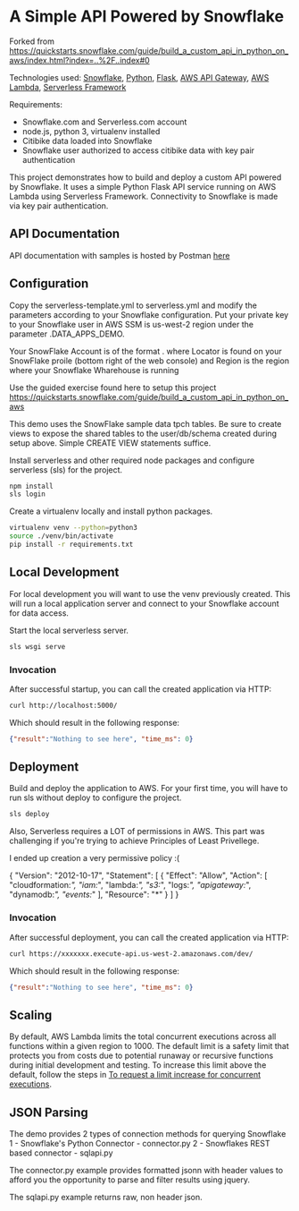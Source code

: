 
# A Simple API Powered by Snowflake
Forked from https://quickstarts.snowflake.com/guide/build_a_custom_api_in_python_on_aws/index.html?index=..%2F..index#0

Technologies used: [Snowflake](https://snowflake.com/), [Python](https://www.python.org/), [Flask](https://palletsprojects.com/p/flask/), [AWS API Gateway](https://aws.amazon.com/api-gateway/), [AWS Lambda](https://aws.amazon.com/lambda/), [Serverless Framework](https://www.serverless.com/)

Requirements: 
* Snowflake.com and Serverless.com account
* node.js, python 3, virtualenv installed
* Citibike data loaded into Snowflake
* Snowflake user authorized to access citibike data with key pair authentication

This project demonstrates how to build and deploy a custom API powered by Snowflake. It uses a simple Python Flask API service running on AWS Lambda using Serverless Framework. Connectivity to Snowflake is made via key pair authentication.

## API Documentation
API documentation with samples is hosted by Postman [here](https://documenter.getpostman.com/view/36644187/2sA3duGtDu)

## Configuration

Copy the serverless-template.yml to serverless.yml and modify the parameters according to your Snowflake configuration. Put your private key
to your Snowflake user in AWS SSM is us-west-2 region under the parameter <ACCOUNT>.DATA_APPS_DEMO.

Your SnowFlake Account is of the format <Locator>.<Region> where Locator is found on your SnowFlake proile (bottom right of the web console) and Region is the region where your Snowflake Wharehouse is running

Use the guided exercise found here to setup this project https://quickstarts.snowflake.com/guide/build_a_custom_api_in_python_on_aws

This demo uses the SnowFlake sample data tpch tables.  Be sure to create views to expose the shared tables to the user/db/schema created during setup above. Simple CREATE VIEW statements suffice. 

Install serverless and other required node packages and configure serverless (sls) for the project.

```bash
npm install
sls login
```

Create a virtualenv locally and install python packages.

```bash
virtualenv venv --python=python3
source ./venv/bin/activate
pip install -r requirements.txt
```

## Local Development

For local development you will want to use the venv previously created. This will run a local application server and connect to your Snowflake account for data access.

Start the local serverless server.

```bash
sls wsgi serve
```

### Invocation

After successful startup, you can call the created application via HTTP:

```bash
curl http://localhost:5000/
```

Which should result in the following response:

```json
{"result":"Nothing to see here", "time_ms": 0}
```

## Deployment

Build and deploy the application to AWS. For your first time, you will have to run sls without deploy to configure the project.

```bash
sls deploy
```

Also, Serverless requires a LOT of permissions in AWS. This part was challenging if you're trying to achieve Principles of Least Privellege.

I ended up creation a very permissive policy :( 
    
{
    "Version": "2012-10-17",
    "Statement": [
        {
            "Effect": "Allow",
            "Action": [
                "cloudformation:*",
                "iam:*",
                "lambda:*",
                "s3:*",
                "logs:*",
                "apigateway:*",
                "dynamodb:*",
                "events:*"
            ],
            "Resource": "*"
        }
    ]
}


### Invocation

After successful deployment, you can call the created application via HTTP:

```bash
curl https://xxxxxxx.execute-api.us-west-2.amazonaws.com/dev/
```

Which should result in the following response:

```json
{"result":"Nothing to see here", "time_ms": 0}
```

## Scaling

By default, AWS Lambda limits the total concurrent executions across all functions within a given region to 1000. The default limit is a safety limit that protects you from costs due to potential runaway or recursive functions during initial development and testing. To increase this limit above the default, follow the steps in [To request a limit increase for concurrent executions](http://docs.aws.amazon.com/lambda/latest/dg/concurrent-executions.html#increase-concurrent-executions-limit).


## JSON Parsing
The demo provides 2 types of connection methods for querying Snowflake
1 - Snowflake's Python Connector - connector.py
2 - Snowflakes REST based connector - sqlapi.py

The connector.py example provides formatted jsonn with header values to afford you the opportunity to parse and filter results using jquery. 

The sqlapi.py example returns raw, non header json. 